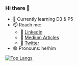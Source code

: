 ### Hi there 👋

- 🔬 Currently learning D3 & P5
- 📫 Reach me:
  - 🤝 [LinkedIn](https://www.linkedin.com/in/adam-sultanov/)
  - 📇 [Medium Articles](https://adam-sultanov.medium.com/)
  - 🐥 [Twitter](https://twitter.com/adam_sultanov)
- 😄 Pronouns: he/him

[![Top Langs](https://github-readme-stats.vercel.app/api/top-langs/?username=ajsultanov&layout=compact&theme=dracula&bg_color=45,404,204)](https://github.com/anuraghazra/github-readme-stats)
